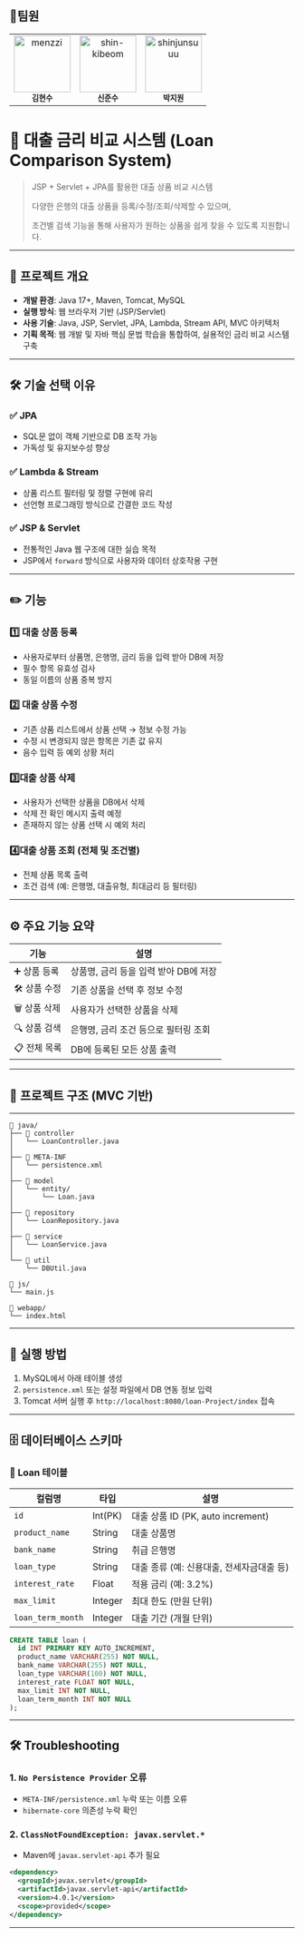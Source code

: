 ## 👥팀원
<table>
  <tr>
    <td align="center">
      <a href="https://github.com/Hyunsoo1998">
        <img src="https://github.com/Hyunsoo1998.png" width="100px;" alt="menzzi"/>
      </a><br />
      <sub><b>김현수</b></sub>
    </td>
    <td align="center">
      <a href="https://github.com/shinjunsuuu">
        <img src="https://avatars.githubusercontent.com/u/137847336?v=4" width="100px;" alt="shin-kibeom"/>
      </a><br />
      <sub><b>신준수</b></sub>
    </td>
    <td align="center">
      <a href="https://github.com/bbo9866">
        <img src="https://avatars.githubusercontent.com/u/45265805?v=4" width="100px;" alt="shinjunsuuu"/>
      </a><br />
      <sub><b>박지원</b></sub>
    </td>
  </tr>
</table>

# 💸 대출 금리 비교 시스템 (Loan Comparison System)

> JSP + Servlet + JPA를 활용한 대출 상품 비교 시스템
> 
> 
> 다양한 은행의 대출 상품을 등록/수정/조회/삭제할 수 있으며,
> 
> 조건별 검색 기능을 통해 사용자가 원하는 상품을 쉽게 찾을 수 있도록 지원합니다.
> 

---

## 🧾 프로젝트 개요

- **개발 환경**: Java 17+, Maven, Tomcat, MySQL
- **실행 방식**: 웹 브라우저 기반 (JSP/Servlet)
- **사용 기술**: Java, JSP, Servlet, JPA, Lambda, Stream API, MVC 아키텍처
- **기획 목적**: 웹 개발 및 자바 핵심 문법 학습을 통합하여, 실용적인 금리 비교 시스템 구축

---

## 🛠️ 기술 선택 이유

### ✅ JPA

- SQL문 없이 객체 기반으로 DB 조작 가능
- 가독성 및 유지보수성 향상

### ✅ Lambda & Stream

- 상품 리스트 필터링 및 정렬 구현에 유리
- 선언형 프로그래밍 방식으로 간결한 코드 작성

### ✅ JSP & Servlet

- 전통적인 Java 웹 구조에 대한 실습 목적
- JSP에서 `forward` 방식으로 사용자와 데이터 상호작용 구현

---

## ✏️ 기능

### 1️⃣ 대출 상품 등록

- 사용자로부터 상품명, 은행명, 금리 등을 입력 받아 DB에 저장
- 필수 항목 유효성 검사
- 동일 이름의 상품 중복 방지

### 2️⃣ 대출 상품 수정

- 기존 상품 리스트에서 상품 선택 → 정보 수정 가능
- 수정 시 변경되지 않은 항목은 기존 값 유지
- 음수 입력 등 예외 상황 처리

### 3️⃣대출 상품 삭제

- 사용자가 선택한 상품을 DB에서 삭제
- 삭제 전 확인 메시지 출력 예정
- 존재하지 않는 상품 선택 시 예외 처리

### 4️⃣대출 상품 조회 (전체 및 조건별)

- 전체 상품 목록 출력
- 조건 검색 (예: 은행명, 대출유형, 최대금리 등 필터링)

---

## ⚙️ 주요 기능 요약

| 기능 | 설명 |
| --- | --- |
| ➕ 상품 등록 | 상품명, 금리 등을 입력 받아 DB에 저장 |
| 🛠️ 상품 수정 | 기존 상품을 선택 후 정보 수정 |
| 🗑️ 상품 삭제 | 사용자가 선택한 상품을 삭제 |
| 🔍 상품 검색 | 은행명, 금리 조건 등으로 필터링 조회 |
| 📋 전체 목록 | DB에 등록된 모든 상품 출력 |

---

## 🧱 프로젝트 구조 (MVC 기반)

---

```
📁 java/
├── 📁 controller
│   └── LoanController.java
│
├── 📁 META-INF
│   └── persistence.xml
│
├── 📁 model
│   └── entity/
│       └── Loan.java
│
├── 📁 repository
│   └── LoanRepository.java
│
├── 📁 service
│   └── LoanService.java
│
└── 📁 util
    └── DBUtil.java

📁 js/
└── main.js

📁 webapp/
└── index.html
```

---

## 🚀 실행 방법

1. MySQL에서 아래 테이블 생성
2. `persistence.xml` 또는 설정 파일에서 DB 연동 정보 입력
3. Tomcat 서버 실행 후 `http://localhost:8080/loan-Project/index` 접속

---

## 🗄️ 데이터베이스 스키마

### 🏦 Loan 테이블

| 컬럼명 | 타입 | 설명 |
| --- | --- | --- |
| `id` | Int(PK) | 대출 상품 ID (PK, auto increment) |
| `product_name` | String | 대출 상품명 |
| `bank_name` | String | 취급 은행명 |
| `loan_type` | String | 대출 종류 (예: 신용대출, 전세자금대출 등) |
| `interest_rate` | Float | 적용 금리 (예: 3.2%) |
| `max_limit` | Integer | 최대 한도 (만원 단위) |
| `loan_term_month` | Integer | 대출 기간 (개월 단위) |

```sql
CREATE TABLE loan (
  id INT PRIMARY KEY AUTO_INCREMENT,
  product_name VARCHAR(255) NOT NULL,
  bank_name VARCHAR(255) NOT NULL,
  loan_type VARCHAR(100) NOT NULL,
  interest_rate FLOAT NOT NULL,
  max_limit INT NOT NULL,
  loan_term_month INT NOT NULL
);

```

---

## 🛠️ Troubleshooting

### 1. `No Persistence Provider` 오류

- `META-INF/persistence.xml` 누락 또는 이름 오류
- `hibernate-core` 의존성 누락 확인

### 2. `ClassNotFoundException: javax.servlet.*`

- Maven에 `javax.servlet-api` 추가 필요

```xml
<dependency>
  <groupId>javax.servlet</groupId>
  <artifactId>javax.servlet-api</artifactId>
  <version>4.0.1</version>
  <scope>provided</scope>
</dependency>

```

---
